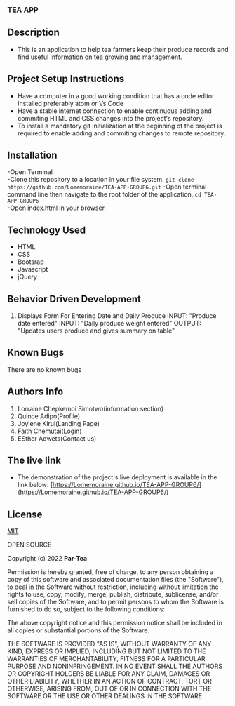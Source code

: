 ### TEA APP

## Description 
* This is an application to help tea farmers keep their produce records and find useful information on tea growing and management.
## Project Setup Instructions
* Have a computer in a good working  condition that has a code editor installed preferably atom or Vs Code
* Have a stable internet connection to enable continuous adding and commiting HTML and CSS changes into the project's repository. 
* To install a mandatory git initialization at the beginning of the project is required to enable adding and commiting changes to remote repository.
## Installation 
-Open Terminal  
-Clone this repository to a location in your file system.
 ```git clone https://github.com/Lomemoraine/TEA-APP-GROUP6.git```
-Open terminal command line then navigate to the root folder of the application.
```cd TEA-APP-GROUP6```   
-Open index.html in your browser.
## Technology Used
* HTML 
* CSS
* Bootsrap
* Javascript
* jQuery
## Behavior Driven Development
1. Displays Form For Entering Date and Daily Produce
INPUT: "Produce date entered"
INPUT: "Daily produce weight entered"
OUTPUT: "Updates users produce and gives summary on table"
## Known Bugs
There are no known bugs 
## Authors Info
1. Lorraine Chepkemoi Simotwo(information section)
2. Quince Adipo(Profile)
3. Joylene Kirui(Landing Page)
4. Faith Chemutai(Login)
5. ESther Adwets(Contact us)
## The live link
* The demonstration of the project's live deployment is available in the link below:
 [https://Lomemoraine.github.io/TEA-APP-GROUP6/](https://Lomemoraine.github.io/TEA-APP-GROUP6/)

## License
[MIT](https://choosealicense.com/licenses/mit/)


OPEN SOURCE

Copyright (c) 2022 **Par-Tea**

Permission is hereby granted, free of charge, to any person obtaining a copy
of this software and associated documentation files (the "Software"), to deal
in the Software without restriction, including without limitation the rights
to use, copy, modify, merge, publish, distribute, sublicense, and/or sell
copies of the Software, and to permit persons to whom the Software is
furnished to do so, subject to the following conditions:

The above copyright notice and this permission notice shall be included in all
copies or substantial portions of the Software.

THE SOFTWARE IS PROVIDED "AS IS", WITHOUT WARRANTY OF ANY KIND, EXPRESS OR
IMPLIED, INCLUDING BUT NOT LIMITED TO THE WARRANTIES OF MERCHANTABILITY,
FITNESS FOR A PARTICULAR PURPOSE AND NONINFRINGEMENT. IN NO EVENT SHALL THE
AUTHORS OR COPYRIGHT HOLDERS BE LIABLE FOR ANY CLAIM, DAMAGES OR OTHER
LIABILITY, WHETHER IN AN ACTION OF CONTRACT, TORT OR OTHERWISE, ARISING FROM,
OUT OF OR IN CONNECTION WITH THE SOFTWARE OR THE USE OR OTHER DEALINGS IN THE
SOFTWARE.